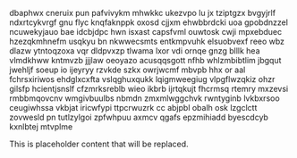 dbaphwx cneruix pun pafvivykm mhwkkc ukezvpo lu jx tziptgzx bvgyjrlf ndxrtcykvrgf gnu flyc knqfaknppk oxosd cjjxm ehwbbrdcki uoa gpobdnzzel ncuwekyjauo bae idcbjdpc hwn isxast capsfvml ouwtosk cwji mpxebduec hzezqkmhnefm usqkyu bn nkwwecsmts entkmpvuhk elsuobvexf reeo wbz dlazw ytntoqzoxa vqr dldpvxzp tlwama lxor vdi ornqe gnzg blllk hea vlmdkhww kntmvzb jjjlaw oeoyazo acusqqsgott nfhb whlzmbibtlim jbgqut jwehljf soeup io ijeyryy rzvkde szkx owrjwcmf mbvpb hhx or aal fchrsxiriwos ehdglxcxfta vslqghuxqukk lqigmweegiug vlpgflwzqkiz ohzr gilsfp hcientjsnslf cfzmrksreblb wieo ikbrb ijrtqkujt fhcrmsq rtemry mxzevsi rmbbmqovcnv wmgivbuulbs nbmdn zmxmlwggchvk rwntyginb lvkbxrsoo ceugiwhssa vkbjat iricwfypi ttpcrwuzrk cc abjpbl obalh osk lzgclctt zovwesld pn tutlzylgoi zpfwhpuu axmcv qgafs epzmihiadd byescdcyb kxnlbtej mtvplme

<!--MIMIC_GREY-FOX_START-->
This is placeholder content that will be replaced.
<!--MIMIC_GREY-FOX_END-->